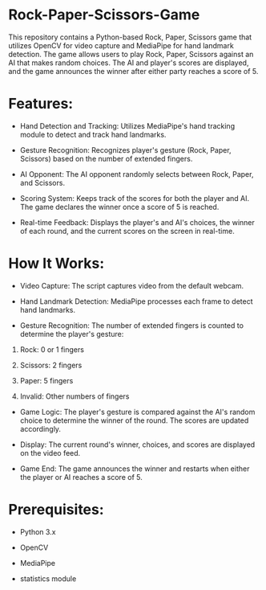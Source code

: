 # Rock-Paper-Scissors-Game
This repository contains a Python-based Rock, Paper, Scissors game that utilizes OpenCV for video capture and MediaPipe for hand landmark detection. The game allows users to play Rock, Paper, Scissors against an AI that makes random choices. 
The AI and player's scores are displayed, and the game announces the winner after either party reaches a score of 5.


# Features:
- Hand Detection and Tracking: Utilizes MediaPipe's hand tracking module to detect and track hand landmarks.

- Gesture Recognition: Recognizes player's gesture (Rock, Paper, Scissors) based on the number of extended fingers.

- AI Opponent: The AI opponent randomly selects between Rock, Paper, and Scissors.

- Scoring System: Keeps track of the scores for both the player and AI. The game declares the winner once a score of 5 is reached.

- Real-time Feedback: Displays the player's and AI's choices, the winner of each round, and the current scores on the screen in real-time.


# How It Works:
- Video Capture: The script captures video from the default webcam.

- Hand Landmark Detection: MediaPipe processes each frame to detect hand landmarks.

- Gesture Recognition: The number of extended fingers is counted to determine the player's gesture:

1) Rock: 0 or 1 fingers

2) Scissors: 2 fingers

3) Paper: 5 fingers

4) Invalid: Other numbers of fingers

- Game Logic: The player's gesture is compared against the AI's random choice to determine the winner of the round. The scores are updated accordingly.

- Display: The current round's winner, choices, and scores are displayed on the video feed.

- Game End: The game announces the winner and restarts when either the player or AI reaches a score of 5.


# Prerequisites:
- Python 3.x

- OpenCV

- MediaPipe

- statistics module
